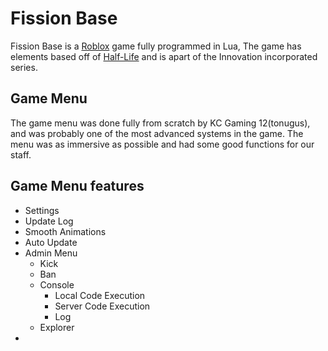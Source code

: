 # Fission Base
Fission Base is a [Roblox](https://roblox.com) game fully programmed in Lua, The game has elements based off of [Half-Life](https://store.steampowered.com/app/70/HalfLife/) and is apart of the Innovation incorporated series.
## Game Menu
The game menu was done fully from scratch by KC Gaming 12(tonugus), and was probably one of the most advanced systems in the game. The menu was as immersive as possible and had some good functions for our staff.
## Game Menu features
* Settings
* Update Log
* Smooth Animations
* Auto Update
* Admin Menu
   * Kick
   * Ban
   * Console
     * Local Code Execution
     * Server Code Execution
     * Log
    * Explorer
* 
